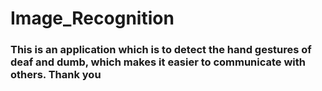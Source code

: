 # Image_Recognition
### This is an application which is to detect the hand gestures of deaf and dumb, which makes it easier to communicate with others. Thank you
